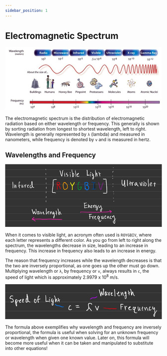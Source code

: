 ```yaml
---
sidebar_position: 1
---
```


# Electromagnetic Spectrum

<!-- The electromagnetic spectrum consists of different waves, all with unique wavelengths and frequencies. These waves include  -->

![Electromagnetic Spectrum Image](/img/electromagnetic-spectrum.jpg)


The electromagnetic spectrum is the distribution of electromagnetic radiation based on either wavelength or frequency. This generally is shown by sorting radiation from longest to shortest wavelength, left to right. Wavelength is generally represented by `λ` (lambda) and measured in nanometers, while frequency is denoted by `v` and is measured in hertz.

## Wavelengths and Frequency

![ROYGBIV Image](/img/roygbiv.jpg)

When it comes to visible light, an acronym often used is `ROYGBIV`, where each letter represents a different color. As you go from left to right along the spectrum, the wavelengths decrease in size, leading to an increase in frequency. This increase in frequency also leads to an increase in energy.

The reason that frequency increases while the wavelength decreases is that the two are inversely proportional, as one goes up the other must go down. Multiplying wavelength or `λ`, by frequency or `v`, always results in `c`, the speed of light which is approximately 2.9979 x 10<sup>8</sup> m/s.

![Few Formula's](/img/speed-of-light-formulae.jpg)

The formula above exemplifies why wavelength and frequency are inversely proportional, the formula is useful when solving for an unknown frequency or wavelength when given one known value. Later on, this formula will become more useful when it can be taken and manipulated to substitute into other equations!